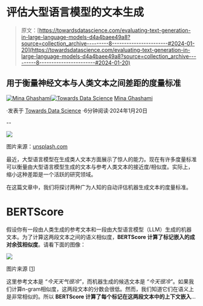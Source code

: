 # 评估大型语言模型的文本生成

> 原文：[https://towardsdatascience.com/evaluating-text-generation-in-large-language-models-d4a4baee49a8?source=collection_archive---------8-----------------------#2024-01-20](https://towardsdatascience.com/evaluating-text-generation-in-large-language-models-d4a4baee49a8?source=collection_archive---------8-----------------------#2024-01-20)

## 用于衡量神经文本与人类文本之间差距的度量标准

[](https://medium.com/@mina.ghashami?source=post_page---byline--d4a4baee49a8--------------------------------)[![Mina Ghashami](../Images/745f53b94f5667a485299b49913c7a21.png)](https://medium.com/@mina.ghashami?source=post_page---byline--d4a4baee49a8--------------------------------)[](https://towardsdatascience.com/?source=post_page---byline--d4a4baee49a8--------------------------------)[![Towards Data Science](../Images/a6ff2676ffcc0c7aad8aaf1d79379785.png)](https://towardsdatascience.com/?source=post_page---byline--d4a4baee49a8--------------------------------) [Mina Ghashami](https://medium.com/@mina.ghashami?source=post_page---byline--d4a4baee49a8--------------------------------)

·发表于 [Towards Data Science](https://towardsdatascience.com/?source=post_page---byline--d4a4baee49a8--------------------------------) ·6分钟阅读·2024年1月20日

--

![](../Images/c7656f4bdb780f0a2dd0e04d5d585e42.png)

图片来源：[unsplash.com](https://unsplash.com/photos/white-printer-paper-on-white-table-gETBUi_oRgQ)

最近，大型语言模型在生成类人文本方面展示了惊人的能力。现在有许多度量标准可以衡量由大型语言模型生成的文本与参考人类文本的接近度/相似度。实际上，缩小这种差距是一个活跃的研究领域。

在这篇文章中，我们将探讨两种广为人知的自动评估机器生成文本的度量标准。

# BERTScore

假设你有一段由人类生成的参考文本和一段由大型语言模型（LLM）生成的机器文本。为了计算这两段文本之间的语义相似度，**BERTScore 计算了标记嵌入的成对余弦相似度**。请看下面的图像：

![](../Images/e50743da6e0de3bf1f19f2d3dbe0e3ed.png)

图片来源 [[1](https://arxiv.org/abs/1904.09675)]

这里参考文本是 *“今天天气很冷”*，而机器生成的候选文本是 *“今天很冷”*。如果我们计算n-gram相似度，这两段文本的分数会很低。然而，我们知道它们在语义上是非常相似的。所以 **BERTScore 计算了每个标记在这两段文本中的上下文嵌入**…  
